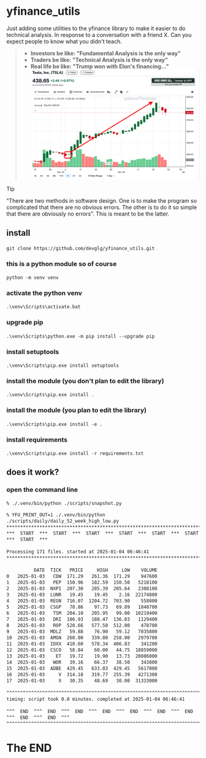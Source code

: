 # yfinance_utils
Just adding some utilities to the yfinance library to make it easier to do technical analysis.
In response to a conversation with a friend X. Can you expect people to know what you didn't teach.

> - **Investors be like: "Fundamental Analysis is the only way"**
> - **Traders be like: "Technical Analysis is the only way"**
> - **Real life be like: "Trump won with Elon's financing..."**
> ![tesla](https://github.com/devglg/yfinance_utils/blob/main/assets/images/tsla.png)

> [!TIP]
> "There are two methods in software design. One is to make the program so complicated that there are no obvious errors. The other is to do it so simple that there are obviously no errors". This is meant to be the latter.

## install
`git clone https://github.com/devglg/yfinance_utils.git`

### this is a python module so of course
`python -m venv venv`

### activate the python venv
`.\venv\Scripts\activate.bat`

### upgrade pip
`.\venv\Scripts\python.exe -m pip install --upgrade pip`

### install setuptools
`.\venv\Scripts\pip.exe install setuptools`

### install the module (you don't plan to edit the library)
`.\venv\Scripts\pip.exe install .`

### install the module (you plan to edit the library)
`.\venv\Scripts\pip.exe install -e .`

### install requirements
`.\venv\Scripts\pip.exe install -r requirements.txt`

## does it work?

### open the command line
```
% ./.venv/bin/python ./scripts/snapshot.py
```

```
% YFU_PRINT_OUT=1 ./.venv/bin/python ./scripts/daily/daily_52_week_high_low.py
***************************************************************************************
***  START  ***  START  ***  START  ***  START  ***  START  ***  START  ***  START  ***

Processing 171 files. started at 2025-01-04 06:46:41
***************************************************************************************

          DATE  TICK   PRICE     HIGH     LOW    VOLUME
0   2025-01-03   CDW  171.29   261.36  171.29    947600
1   2025-01-03   PEP  150.96   182.59  150.50   5218100
2   2025-01-03  NXPI  207.30   285.39  205.64   2308100
3   2025-01-03  LUNR   19.45    19.45    2.16  22174800
4   2025-01-03  REGN  716.07  1204.72  703.90    558000
5   2025-01-03  CSGP   70.86    97.73   69.89   1848700
6   2025-01-03   TSM  204.10   205.95   99.00  10219400
7   2025-01-03   DRI  186.93   188.47  136.03   1129400
8   2025-01-03   ROP  520.66   577.50  512.00    478700
9   2025-01-03  MDLZ   59.88    76.90   59.12   7035800
10  2025-01-03  AMGN  260.00   339.00  258.00   2979700
11  2025-01-03  IDXX  410.60   578.34  406.83    341200
12  2025-01-03  CSCO   58.84    60.00   44.75  18859000
13  2025-01-03    ET   19.72    19.90   13.73  20806000
14  2025-01-03   WOR   39.16    66.37   38.50    343800
15  2025-01-03  ADBE  429.45   633.03  429.45   5617000
16  2025-01-03     V  314.18   319.77  255.39   4271300
17  2025-01-03     X   30.35    48.69   30.00  31333000

^^^^^^^^^^^^^^^^^^^^^^^^^^^^^^^^^^^^^^^^^^^^^^^^^^^^^^^^^^^^^^^^^^^^^^^^^^^^^^^^^^^^^^^^^^^^^
timing: script took 0.0 minutes. completed at 2025-01-04 06:46:41

^^^  END  ^^^  END  ^^^  END  ^^^  END  ^^^  END  ^^^  END  ^^^  END  ^^^  END  ^^^  END  ^^^
^^^^^^^^^^^^^^^^^^^^^^^^^^^^^^^^^^^^^^^^^^^^^^^^^^^^^^^^^^^^^^^^^^^^^^^^^^^^^^^^^^^^^^^^^^^^^
```

# The END
